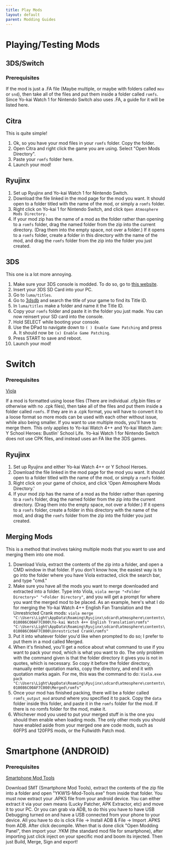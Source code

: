 ```yaml
---
title: Play Mods
layout: default
parent: Modding Guides
---
```


# Playing/Testing Mods

## 3DS/Switch

### Prerequisites

If the mod is just a .FA file (Maybe multiple, or maybe with folders called `mov` or `snd`), then take all of the files and put them inside a folder called `romfs`.
Since Yo-kai Watch 1 for Nintendo Switch also uses .FA, a guide for it will be listed here.

## Citra

This is quite simple!

1. Ok, so you have your mod files in your `romfs` folder. Copy the folder.
2. Open Citra and right click the game you are using. Select "Open Mods Directory".
3. Paste your `romfs` folder here.
4. Launch your mod!

## Ryujinx
1. Set up Ryujinx and Yo-kai Watch 1 for Nintendo Switch.
2. Download the file linked in the mod page for the mod you want. It should open to a folder titled with the name of the mod, or simply a `romfs` folder.
3. Right click on Yo-kai 1 for Nintendo Switch, and click `Open Atmosphere Mods Directory.`
4. If your mod zip has the name of a mod as the folder rather than opening to a `romfs` folder, drag the named folder from the zip into the current directory. (Drag them into the empty space, not over a folder.) If it opens to a `romfs` folder, create a folder in this directory with the name of the mod, and drag the `romfs` folder from the zip into the folder you just created.

## 3DS

This one is a lot more annoying.

1. Make sure your 3DS console is modded. To do so, go to [this website](https://3ds.hacks.guide).
2. Insert your 3DS SD Card into your PC.
3. Go to `luma/titles`.
4. Go to [3dsdb](http://3dsdb.com) and search the title of your game to find its Title ID.
5. In `luma/titles` make a folder and name it the Title ID.
6. Copy your `romfs` folder and paste it in the folder you just made. You can now reinsert your SD card into the console.
7. Hold SELECT while booting your console.
8. Use the DPad to navigate down to `( ) Enable Game Patching` and press A. It should now be `(x) Enable Game Patching`.
9. Press START to save and reboot.
10. Launch your mod!


# Switch

### Prerequisites

[Viola](https://github.com/SuperTavor/Viola/releases)

If a mod is formatted using loose files (There are individual .cfg.bin files or otherwise with no .cpk files), then take all of the files and put them inside a folder called `romfs`. If they are in a .cpk format, you will have to convert it to a loose format so more mods can be used with each other without issue, while also being smaller. If you want to use multiple mods, you'll have to merge them.
This only applies to Yo-kai Watch 4++ and Yo-kai Watch Jam: Y School Heroes: Bustlin' School Life. Yo-kai Watch 1 for Nintendo Switch does not use CPK files, and instead uses an FA like the 3DS games.

## Ryujinx

1. Set up Ryujinx and either Yo-kai Watch 4++ or Y School Heroes.
1. Download the file linked in the mod page for the mod you want. It should open to a folder titled with the name of the mod, or simply a `romfs` folder.
2. Right click on your game of choice, and click 'Open Atmosphere Mods Directory.'
3. If your mod zip has the name of a mod as the folder rather than opening to a `romfs` folder, drag the named folder from the zip into the current directory. (Drag them into the empty space, not over a folder.) If it opens to a `romfs` folder, create a folder in this directory with the name of the mod, and drag the `romfs` folder from the zip into the folder you just created.

## Merging Mods

This is a method that involves taking multiple mods that you want to use and merging them into one mod.

1. Download Viola, extract the contents of the zip into a folder, and open a CMD window in that folder. If you don't know how, the easiest way is to go into the folder where you have Viola extracted, click the search bar, and type "cmd."
2. Make sure you have all the mods you want to merge downloaded and extracted into a folder. Type into Viola, `viola merge "<Folder Directory>" "<Folder Directory"`, and you will get a prompt for where you want the merged mod to be placed. As an example, here's what I do for merging the Yo-kai Watch 4++ English Fan Translation and the Unrestricted Crank mods:
   `viola merge "C:\Users\Light\AppData\Roaming\Ryujinx\sdcard\atmosphere\contents\010086C00AF7C000\Yo-kai Watch 4++ English Translation\romfs" "C:\Users\Light\AppData\Roaming\Ryujinx\sdcard\atmosphere\contents\010086C00AF7C000\Unrestricted Crank\romfs"`
3. Put it into whatever folder you'd like when prompted to do so; I prefer to put them in a mod called Merged.
4. When it's finished, you'll get a notice about what command to use if you want to pack your mod, which is what you want to do. The only problem with the command given is that the folder directory it gives you is not in quotes, which is necessary. So copy it before the folder directory, manually enter quotation marks, copy the directory, and end it with quotation marks again. For me, this was the command to do:
   `Viola.exe pack "C:\Users\Light\AppData\Roaming\Ryujinx\sdcard\atmosphere\contents\010086C00AF7C000\Merged\romfs"`
5. Once your mod has finished packing, there will be a folder called `romfs_output_mod` around where you specified it to pack. Copy the `data` folder inside this folder, and paste it in the `romfs` folder for the mod. If there is no romfs folder for the mod, make it.
6. Whichever mod you used to put your merged stuff in is the one you should then enable when loading mods. The only other mods you should have enabled aside from your merged one are code mods, such as 60FPS and 120FPS mods, or the Fullwidth Patch mod.


# Smartphone (ANDROID)

### Prerequisites

[Smartphone Mod Tools](https://github.com/StringsVR/YKW1-Smartphone-Mod-Tools)

Download SMT (Smartphone Mod Tools), extract the contents of the zip file into a folder and open "YKW1S-Mod-Tools.exe" from inside that folder. You must now extract your .APKS file from your android device. You can either extract it via your own means (Lucky Patcher, APK Extractor, etc) and move it to your PC. Or you can grab via ADB, to do this you have to have USB Debugging turned on and have a USB connected from your phone to your device. All you have to do is click File -> Install ADB & File -> Import .APKS from ADB. After click decompile. When that is done click "Open Modding Panel", then import your .YKM (the standard mod file for smartphone), after importing just click inject on your specific mod and boom its injected. Then just Build, Merge, Sign and export!

